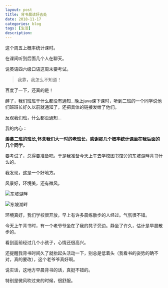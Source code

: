 ```yaml
---
layout: post
title: 背书晨读好去处
date: 2018-11-17
categories: blog
tags: [生活]
description: 
---
```


这个周五上概率统计课时。

在课间听到后面几个人在聊天。

说英语四六级口语这周末要考试。

>我靠，我怎么不知道！

百度了一下，还真的是！

醉了，我们班班干什么都没有通知...晚上java课下课时，听到二班的一个同学说他们班班长好久以前就通知了，还把具体的链接发给了他们。

反观我们班，什么都没通知...

我的内心：

**羡慕二班的班长,怀念我们大一时的老班长，感谢那几个概率统计课坐在我后面的几个同学。**

要考试了，总得要准备吧。于是我准备今天上午去学校图书馆旁的东坡湖畔背书什么的。

我发现，这是一个好地方。

风景好，环境美，还有微风。

![东坡湖畔](https://i.loli.net/2019/01/07/5c3323520b8f9.jpg)

![东坡湖畔](https://i.loli.net/2019/01/07/5c3323520f89e.jpg)


环境真好，我们学校很开放，早上有许多晨练散步的人经过。气氛很不错。

今天上午背书时，有一个老爷爷坐在了我的凳子旁边。静坐了许久，估计是早晨散步的。

看到面前经过几个小孩子，心情还很高兴。

还提醒我背书时间久了就抬起头活动一下，别总是低着头（我看书的姿势的确不对，真的要改），这个老爷爷真好啊。

说实话，这地方早晨背书的话，真挺不错的。

特别是微风吹过来的时候，很舒服。


